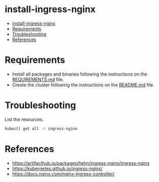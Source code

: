 # install-ingress-nginx

<!-- TOC -->

- [install-ingress-nginx](#install-ingress-nginx)
- [Requirements](#requirements)
- [Troubleshooting](#troubleshooting)
- [References](#references)

<!-- TOC -->

# Requirements

- Install all packages and binaries following the instructions on the [REQUIREMENTS.md](../../REQUIREMENTS.md) file.
- Create the cluster following the instructions on the [README.md](../../README.md#create-the-cluster-and-deploy-applications) file.

# Troubleshooting

List the resources.

```bash
kubectl get all -n ingress-nginx
```

# References

- https://artifacthub.io/packages/helm/ingress-nginx/ingress-nginx
- https://kubernetes.github.io/ingress-nginx/
- https://docs.nginx.com/nginx-ingress-controller/

